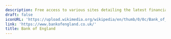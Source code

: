 ```yaml
---
description: Free access to various sites detailing the latest financial news and analysis
draft: false
iconURL: 'https://upload.wikimedia.org/wikipedia/en/thumb/0/0c/Bank_of_England.svg/800px-Bank_of_England.svg.png'
link: 'https://www.bankofengland.co.uk/'
title: Bank of England
---
```

